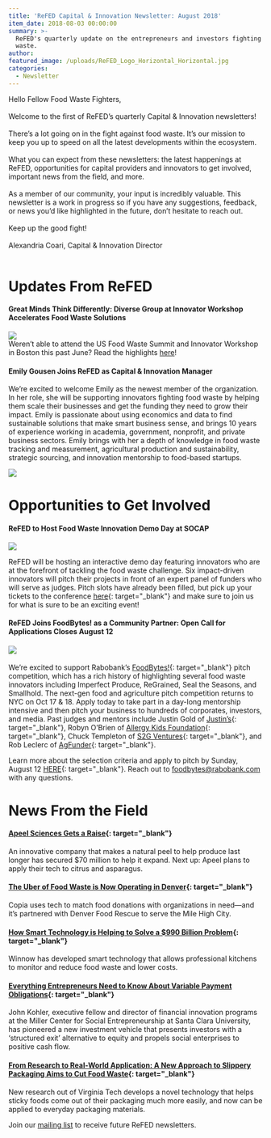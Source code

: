 ```yaml
---
title: 'ReFED Capital & Innovation Newsletter: August 2018'
item_date: 2018-08-03 00:00:00
summary: >-
  ReFED's quarterly update on the entrepreneurs and investors fighting food
  waste.
author:  
featured_image: /uploads/ReFED_Logo_Horizontal_Horizontal.jpg
categories:
  - Newsletter 
---
```


Hello Fellow Food Waste Fighters,<br><br>Welcome to the first of ReFED’s quarterly Capital & Innovation newsletters!<br><br>There’s a lot going on in the fight against food waste. It’s our mission to keep you up to speed on all the latest developments within the ecosystem.<br><br>What you can expect from these newsletters: the latest happenings at ReFED, opportunities for capital providers and innovators to get involved, important news from the field, and more.<br><br>As a member of our community, your input is incredibly valuable. This newsletter is a work in progress so if you have any suggestions, feedback, or news you’d like highlighted in the future, don’t hesitate to reach out.<br><br>Keep up the good fight!<br><br>Alexandria Coari, Capital & Innovation Director<br>&nbsp;

# Updates From ReFED

#### Great Minds Think Differently: Diverse Group at Innovator Workshop Accelerates Food Waste Solutions

![](/uploads/newsletters/optimized-summit.jpg)<br>Weren’t able to attend the US Food Waste Summit and Innovator Workshop in Boston this past June? Read the highlights&nbsp;[here](https://www.refed.com/content-hub/great-minds-think-differently-diverse-group-at-innovator-workshop-accelerates-food-waste-solutions)!

#### Emily Gousen Joins ReFED as Capital & Innovation Manager

We’re excited to welcome Emily as the newest member of the organization. In her role, she will be supporting innovators fighting food waste by helping them scale their businesses and get the funding they need to grow their impact. Emily is passionate about using economics and data to find sustainable solutions that make smart business sense, and brings 10 years of experience working in academia, government, nonprofit, and private business sectors. Emily brings with her a depth of knowledge in food waste tracking and measurement, agricultural production and sustainability, strategic sourcing, and innovation mentorship to food-based startups.

![](/uploads/newsletters/emilyg.jpg)

# Opportunities to Get Involved

#### ReFED to Host Food Waste Innovation Demo Day at SOCAP

![](/uploads/newsletters/socap2018pic.jpg)

ReFED will be hosting an interactive demo day featuring innovators who are at the forefront of tackling the food waste challenge. Six impact-driven innovators will pitch their projects in front of an expert panel of funders who will serve as judges. Pitch slots have already been filled, but pick up your tickets to the conference&nbsp;[here](http://socialcapitalmarkets.net/register/){: target="_blank"} and make sure to join us for what is sure to be an exciting event!

#### ReFED Joins FoodBytes! as a Community Partner: Open Call for Applications Closes August 12

#### ![](/uploads/newsletters/pasted-image-0.jpg)

We’re excited to support Rabobank’s&nbsp;[FoodBytes!](https://www.foodbytesworld.com){: target="_blank"}&nbsp;pitch competition, which has a rich history of highlighting several food waste innovators including Imperfect Produce, ReGrained, Seal the Seasons, and Smallhold. The next-gen food and agriculture pitch competition returns to NYC on Oct 17 & 18. Apply today to take part in a day-long mentorship intensive and then pitch your business to hundreds of corporates, investors, and media. Past judges and mentors include Justin Gold of&nbsp;[Justin’s](http://justins.com){: target="_blank"}, Robyn O’Brien of&nbsp;[Allergy Kids Foundation](https://robynobrien.com/allergy-kids-foundation/){: target="_blank"}, Chuck Templeton of&nbsp;[S2G Ventures](http://s2gventures.com){: target="_blank"}, and Rob Leclerc of&nbsp;[AgFunder](https://agfunder.com/?mc_cid=0d9102b7cf&amp;mc_eid=411fa807ad){: target="_blank"}.

Learn more about the selection criteria and apply to pitch by Sunday, August 12&nbsp;[HERE](https://www.foodbytesworld.com/apply-to-pitch-nyc-2018){: target="_blank"}. Reach out to foodbytes@rabobank.com with any questions.

# News From the Field

#### [Apeel Sciences Gets a Raise](https://thespoon.tech/apeel-sciences-raises-70m-to-extend-avocados-shelf-life/?mc_cid=0d9102b7cf&amp;mc_eid=411fa807ad){: target="_blank"}

An innovative company that makes a natural peel to help produce last longer has secured $70 million to help it expand. Next up: Apeel plans to apply their tech to citrus and asparagus.

#### [The Uber of Food Waste is Now Operating in Denver](https://www.5280.com/2018/07/the-uber-of-food-waste-is-now-operating-in-denver/?mc_cid=0d9102b7cf&amp;mc_eid=411fa807ad){: target="_blank"}

Copia uses tech to match food donations with organizations in need—and it’s partnered with Denver Food Rescue to serve the Mile High City.

#### [How Smart Technology is Helping to Solve a $990 Billion Problem](https://www.cnbc.com/2018/07/26/how-smart-technology-is-helping-to-solve-a-990-billion-problem.html?mc_cid=0d9102b7cf&amp;mc_eid=411fa807ad){: target="_blank"}

Winnow has developed smart technology that allows professional kitchens to monitor and reduce food waste and lower costs.

#### [Everything Entrepreneurs Need to Know About Variable Payment Obligations](https://consciouscompanymedia.com/sustainable-business/finance-capital/everything-entrepreneurs-need-to-know-about-variable-payment-obligations-vpo/?mc_cid=0d9102b7cf&amp;mc_eid=411fa807ad){: target="_blank"}

John Kohler, executive fellow and director of financial innovation programs at the Miller Center for Social Entrepreneurship at Santa Clara University, has pioneered a new investment vehicle that presents investors with a ‘structured exit’ alternative to equity and propels social enterprises to positive cash flow.

#### [From Research to Real-World Application: A New Approach to Slippery Packaging Aims to Cut Food Waste](https://www.manufacturing.net/news/2018/08/new-approach-slippery-packaging-aims-cut-food-waste?mc_cid=0d9102b7cf&amp;mc_eid=411fa807ad){: target="_blank"}

New research out of Virginia Tech develops a novel technology that helps sticky foods come out of their packaging much more easily, and now can be applied to everyday packaging materials.

Join our [mailing list](https://www.refed.com/share) to receive future ReFED newsletters.